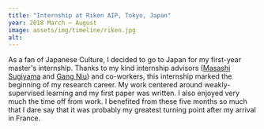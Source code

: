 ```yaml
---
title: "Internship at Riken AIP, Tokyo, Japan"
year: 2018 March ~ August
image: assets/img/timeline/riken.jpg
alt: 
---
```

As a fan of Japanese Culture, I decided to go to Japan for my first-year master's internship.
Thanks to my kind internship advisors ([Masashi Sugiyama](http://www.ms.k.u-tokyo.ac.jp/sugi/) and [Gang Niu](https://niug1984.github.io/)) and co-workers, this internship marked the beginning of my research career.
My work centered around weakly-supervised learning and my first paper was written.
I also enjoyed very much the time off from work.
I benefited from these five months so much that I dare say that it was probably my greatest turning point after my arrival in France.
